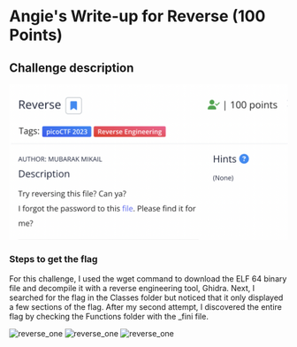 <h1> Angie's Write-up for Reverse (100 Points) </h1>

<h2>Challenge description</h2>

<img width="700" alt="RE challenge" src="https://github.com/angietechcafe/CTFWriteUps/blob/main/PicoCTF/Reverse%20Engineering/Reverse.png?raw=true">

<h3>Steps to get the flag</h3>

<p>For this challenge, I used the wget command to download the ELF 64 binary file and decompile it with a reverse engineering tool, Ghidra. Next, I searched for the flag in the Classes folder but noticed that it only displayed a few sections of the flag. After my second attempt, I discovered the entire flag by checking the Functions folder with the _fini file.</p>

<img width="700" alt="reverse_one" src="#">
<img width="700" alt="reverse_one" src="#">
<img width="700" alt="reverse_one" src="#">
